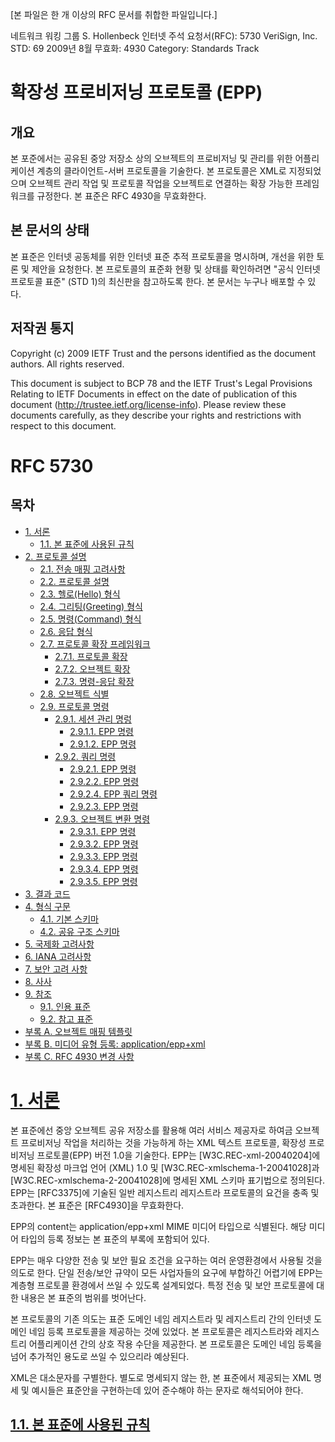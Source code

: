 [본 파일은 한 개 이상의 RFC 문서를 취합한 파일입니다.]

네트워크 워킹 그룹 S. Hollenbeck
인터넷 주석 요청서(RFC): 5730 VeriSign, Inc.
STD: 69 2009년 8월
무효화: 4930
Category: Standards Track

# 확장성 프로비저닝 프로토콜 (EPP)

## 개요

본 포준에서는 공유된 중앙 저장소 상의 오브젝트의 프로비저닝 및 관리를 위한 어플리케이션 계층의 클라이언트-서버 프로토콜을 기술한다. 본 프로토콜은 XML로 지정되었으며 오브젝트 관리 작업 및 프로토콜 작업을 오브젝트로 연결하는 확장 가능한 프레임워크를 규정한다. 본 표준은 RFC 4930을 무효화한다.

## 본 문서의 상태

본 표준은 인터넷 공동체를 위한 인터넷 표준 추적 프로토콜을 명시하며, 개선을 위한 토론 및 제안을 요청한다. 본 프로토콜의 표준화 현황 및 상태를 확인하려면 "공식 인터넷 프로토콜 표준" (STD 1)의 최신판을 참고하도록 한다. 본 문서는 누구나 배포할 수 있다.

## 저작권 통지

Copyright (c) 2009 IETF Trust and the persons identified as the
document authors. All rights reserved.

This document is subject to BCP 78 and the IETF Trust's Legal
Provisions Relating to IETF Documents in effect on the date of
publication of this document (http://trustee.ietf.org/license-info).
Please review these documents carefully, as they describe your rights
and restrictions with respect to this document.

# RFC 5730

## 목차

- [1. 서론](#1-서론)
  - [1.1. 본 표준에 사용된 규칙](#11-본-표준에-사용된-규칙)
- [2. 프로토콜 설명]()
  - [2.1. 전송 매핑 고려사항]()
  - [2.2. 프로토콜 설명]()
  - [2.3. 헬로(Hello) 형식]()
  - [2.4. 그리팅(Greeting) 형식]()
  - [2.5. 명령(Command) 형식]()
  - [2.6. 응답 형식]()
  - [2.7. 프로토콜 확장 프레임워크]()
    - [2.7.1. 프로토콜 확장]()
    - [2.7.2. 오브젝트 확장]()
    - [2.7.3. 명령-응답 확장]()
  - [2.8. 오브젝트 식별]()
  - [2.9. 프로토콜 명령]()
    - [2.9.1. 세션 관리 명렁]()
      - [2.9.1.1. EPP <login> 명령]()
      - [2.9.1.2. EPP <logout> 명령]()
    - [2.9.2. 쿼리 명령]()
      - [2.9.2.1. EPP <check> 명령]()
      - [2.9.2.2. EPP <info> 명령]()
      - [2.9.2.4. EPP <transfer> 쿼리 명령]()
      - [2.9.2.3. EPP <poll> 명령]()
    - [2.9.3. 오브젝트 변환 명령]()
      - [2.9.3.1. EPP <create> 명령]()
      - [2.9.3.2. EPP <delete> 명령]()
      - [2.9.3.3. EPP <renew> 명령]()
      - [2.9.3.4. EPP <transfer> 명령]()
      - [2.9.3.5. EPP <update> 명령]()
- [3. 결과 코드]()
- [4. 형식 구문]()
  - [4.1. 기본 스키마]()
  - [4.2. 공유 구조 스키마]()
- [5. 국제화 고려사항]()
- [6. IANA 고려사항]()
- [7. 보안 고려 사항]()
- [8. 사사]()
- [9. 참조]()
  - [9.1. 인용 표준]()
  - [9.2. 참고 표준]()
- [부록 A. 오브젝트 매핑 템플릿]()
- [부록 B. 미디어 유형 등록: application/epp+xml]()
- [부록 C. RFC 4930 변경 사항]()

# [1. 서론](#1-서론)

본 표준에선 중앙 오브젝트 공유 저장소를 활용해 여러 서비스 제공자로 하여금 오브젝트 프로비저닝 작업을 처리하는 것을 가능하게 하는 XML 텍스트 프로토콜, 확장성 프로비저닝 프로토콜(EPP) 버전 1.0을 기술한다. EPP는 [W3C.REC-xml-20040204]에 명세된 확장성 마크업 언어 (XML) 1.0 및 [W3C.REC-xmlschema-1-20041028]과 [W3C.REC-xmlschema-2-20041028]에 명세된 XML 스키마 표기법으로 정의된다. EPP는 [RFC3375]에 기술된 일반 레지스트리 레지스트라 프로토콜의 요건을 충족 및 초과한다. 본 표준은 [RFC4930]을 무효화한다.

EPP의 content는 application/epp+xml MIME 미디어 타입으로 식별된다. 해당 미디어 타입의 등록 정보는 본 표준의 부록에 포함되어 있다.

EPP는 매우 다양한 전송 및 보안 필요 조건을 요구하는 여러 운영환경에서 사용될 것을 의도로 한다. 단일 전송/보안 규약이 모든 사업자들의 요구에 부합하긴 어렵기에 EPP는 계층형 프로토콜 환경에서 쓰일 수 있도록 설계되었다. 특정 전송 및 보안 프로토콜에 대한 내용은 본 표준의 범위를 벗어난다.

본 프로토콜의 기존 의도는 표준 도메인 네임 레지스트라 및 레지스트리 간의 인터넷 도메인 네임 등록 프로토콜을 제공하는 것에 있었다. 본 프로토콜은 레지스트라와 레지스트리 어플리케이션 간의 상호 작용 수단을 제공한다. 본 프로토콜은 도메인 네임 등록을 넘어 추가적인 용도로 쓰일 수 있으리라 예상된다.

XML은 대소문자를 구별한다. 별도로 명세되지 않는 한, 본 표준에서 제공되는 XML 명세 및 예시들은 표준안을 구현하는데 있어 준수해야 하는 문자로 해석되어야 한다.

## [1.1. 본 표준에 사용된 규칙](#11-본-표준에-사용된-규칙)
